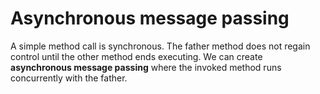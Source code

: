 
# Asynchronous message passing

A simple method call is synchronous. The father method does not regain control until the other method ends executing. We can create **asynchronous message passing** where the invoked method runs concurrently with the father.